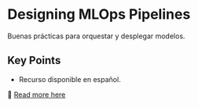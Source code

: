 # Designing MLOps Pipelines

Buenas prácticas para orquestar y desplegar modelos.

## Key Points
- Recurso disponible en español.

📖 [Read more here](https://blog.example.com/mlops/pipelines)
